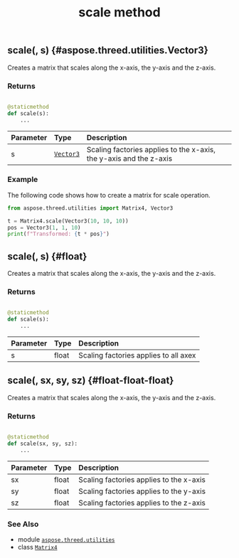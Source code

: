 ﻿---
title: scale method
second_title: Aspose.3D for Python via .NET API References
description: 
type: docs
weight: 80
url: /python-net/aspose.threed.utilities/matrix4/scale/
is_root: false
---

## scale(, s) {#aspose.threed.utilities.Vector3}

Creates a matrix that scales along the x-axis, the y-axis and the z-axis.


### Returns 





```python

@staticmethod
def scale(s):
    ...
```


| Parameter | Type | Description |
| :- | :- | :- |
| s | [`Vector3`](/3d/python-net/aspose.threed.utilities/vector3) | Scaling factories applies to the x-axis, the y-axis and the z-axis |

### Example 


The following code shows how to create a matrix for scale operation.

```python
from aspose.threed.utilities import Matrix4, Vector3

t = Matrix4.scale(Vector3(10, 10, 10))
pos = Vector3(1, 1, 10)
print(f"Transformed: {t * pos}")

```


## scale(, s) {#float}

Creates a matrix that scales along the x-axis, the y-axis and the z-axis.


### Returns 





```python

@staticmethod
def scale(s):
    ...
```


| Parameter | Type | Description |
| :- | :- | :- |
| s | float | Scaling factories applies to all axex |


## scale(, sx, sy, sz) {#float-float-float}

Creates a matrix that scales along the x-axis, the y-axis and the z-axis.


### Returns 





```python

@staticmethod
def scale(sx, sy, sz):
    ...
```


| Parameter | Type | Description |
| :- | :- | :- |
| sx | float | Scaling factories applies to the x-axis |
| sy | float | Scaling factories applies to the y-axis |
| sz | float | Scaling factories applies to the z-axis |



### See Also
* module [`aspose.threed.utilities`](../../)
* class [`Matrix4`](/3d/python-net/aspose.threed.utilities/matrix4)
